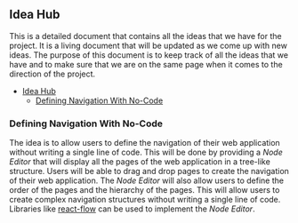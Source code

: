 ## Idea Hub
This is a detailed document that contains all the ideas that we have for the project. It is a living document that will be updated as we come up with new ideas. The purpose of this document is to keep track of all the ideas that we have and to make sure that we are on the same page when it comes to the direction of the project.

- [Idea Hub](#idea-hub)
  - [Defining Navigation With No-Code](#defining-navigation-with-no-code)
   

### Defining Navigation With No-Code
The idea is to allow users to define the navigation of their web application without writing a single line of code. This will be done by providing a *Node Editor* that will display all the pages of the web application in a tree-like structure. Users will be able to drag and drop pages to create the navigation of their web application. The *Node Editor* will also allow users to define the order of the pages and the hierarchy of the pages. This will allow users to create complex navigation structures without writing a single line of code.
Libraries like [react-flow](https://reactflow.dev/) can be used to implement the *Node Editor*. 

